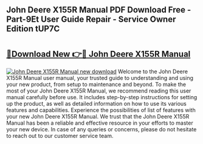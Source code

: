 ## John Deere X155R Manual PDF Download Free - Part-9Et User Guide Repair - Service Owner Edition tUP7C

# <h2><a href="http://cf24523.oget.top/?id=John+Deere+X155R+Manual">🔗Download New 👉🔴 John Deere X155R Manual</a></h2>

[![John Deere X155R Manual new download](https://i.imgur.com/5g1atiW.png)](http://cf24523.oget.top/?id=John+Deere+X155R+Manual)
Welcome to the John Deere X155R Manual user manual, your trusted guide to understanding and using your new product, from setup to maintenance and beyond. To make the most of your John Deere X155R Manual, we recommend reading this user manual carefully before use. It includes step-by-step instructions for setting up the product, as well as detailed information on how to use its various features and capabilities. Experience the possibilities of list of features with your new John Deere X155R Manual. We trust that the John Deere X155R Manual has been a reliable and effective resource in your efforts to master your new device. In case of any queries or concerns, please do not hesitate to reach out to our customer service team.
